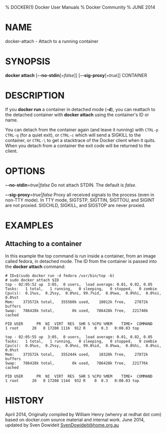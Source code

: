 % DOCKER(1) Docker User Manuals
% Docker Community
% JUNE 2014
# NAME
docker-attach - Attach to a running container

# SYNOPSIS
**docker attach**
[**--no-stdin**[=*false*]]
[**--sig-proxy**[=*true*]]
 CONTAINER

# DESCRIPTION
If you **docker run** a container in detached mode (**-d**), you can reattach to
the detached container with **docker attach** using the container's ID or name.

You can detach from the container again (and leave it running) with `CTRL-p 
CTRL-q` (for a quiet exit), or `CTRL-c`  which will send a SIGKILL to the
container, or `CTRL-\` to get a stacktrace of the Docker client when it quits.
When you detach from a container the exit code will be returned to
the client.

# OPTIONS
**--no-stdin**=*true*|*false*
   Do not attach STDIN. The default is *false*.

**--sig-proxy**=*true*|*false*
   Proxy all received signals to the process (even in non-TTY mode). In TTY mode, SIGTSTP, SIGTTIN, SIGTTOU, and SIGINT are not proxied. SIGCHLD, SIGKILL, and SIGSTOP are never proxied.

# EXAMPLES

## Attaching to a container

In this example the top command is run inside a container, from an image called
fedora, in detached mode. The ID from the container is passed into the **docker
attach** command:

    # ID=$(sudo docker run -d fedora /usr/bin/top -b)
    # sudo docker attach $ID
    top - 02:05:52 up  3:05,  0 users,  load average: 0.01, 0.02, 0.05
    Tasks:   1 total,   1 running,   0 sleeping,   0 stopped,   0 zombie
    Cpu(s):  0.1%us,  0.2%sy,  0.0%ni, 99.7%id,  0.0%wa,  0.0%hi,  0.0%si,  0.0%st
    Mem:    373572k total,   355560k used,    18012k free,    27872k buffers
    Swap:   786428k total,        0k used,   786428k free,   221740k cached

    PID USER      PR  NI  VIRT  RES  SHR S %CPU %MEM    TIME+  COMMAND
    1 root      20   0 17200 1116  912 R    0  0.3   0:00.03 top

    top - 02:05:55 up  3:05,  0 users,  load average: 0.01, 0.02, 0.05
    Tasks:   1 total,   1 running,   0 sleeping,   0 stopped,   0 zombie
    Cpu(s):  0.0%us,  0.2%sy,  0.0%ni, 99.8%id,  0.0%wa,  0.0%hi,  0.0%si,  0.0%st
    Mem:    373572k total,   355244k used,    18328k free,    27872k buffers
    Swap:   786428k total,        0k used,   786428k free,   221776k cached

    PID USER      PR  NI  VIRT  RES  SHR S %CPU %MEM    TIME+  COMMAND
    1 root      20   0 17208 1144  932 R    0  0.3   0:00.03 top

# HISTORY
April 2014, Originally compiled by William Henry (whenry at redhat dot com)
based on docker.com source material and internal work.
June 2014, updated by Sven Dowideit <SvenDowideit@home.org.au>
